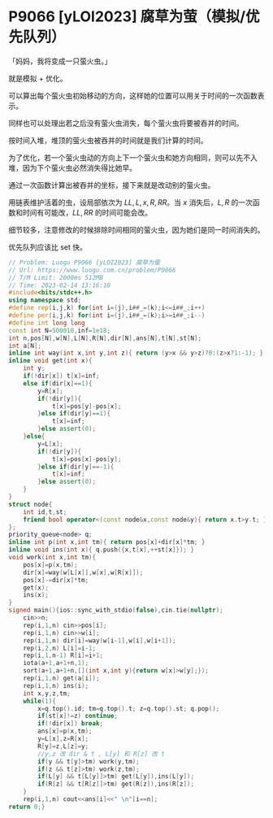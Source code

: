 # P9066 [yLOI2023] 腐草为萤（模拟/优先队列）

「妈妈，我将变成一只萤火虫。」

就是模拟 + 优化。

可以算出每个萤火虫初始移动的方向，这样她的位置可以用关于时间的一次函数表示。

同样也可以处理出若之后没有萤火虫消失，每个萤火虫将要被吞并的时间。

按时间入堆，堆顶的萤火虫被吞并的时间就是我们计算的时间。

为了优化，若一个萤火虫动的方向上下一个萤火虫和她方向相同，则可以先不入堆，因为下个萤火虫必然消失得比她早。

通过一次函数计算出被吞并的坐标，接下来就是改动别的萤火虫。

用链表维护活着的虫，设局部依次为 $LL,L,x,R,RR$。当 $x$ 消失后，$L,R$ 的一次函数和时间有可能改，$LL,RR$ 的时间可能会改。

细节较多，注意修改的时候排除时间相同的萤火虫，因为她们是同一时间消失的。

优先队列应该比 set 快。

```cpp
// Problem: Luogu P9066 [yLOI2023] 腐草为萤
// Url: https://www.luogu.com.cn/problem/P9066
// T/M Limit: 2000ms 512MB
// Time: 2023-02-14 13:16:10
#include<bits/stdc++.h>
using namespace std;
#define rep(i,j,k) for(int i=(j),i##_=(k);i<=i##_;i++)
#define per(i,j,k) for(int i=(j),i##_=(k);i>=i##_;i--)
#define int long long
const int N=500010,inf=1e18;
int n,pos[N],w[N],L[N],R[N],dir[N],ans[N],t[N],st[N];
int a[N];
inline int way(int x,int y,int z){ return (y>x && y>z)?0:(z>x?1:-1); }
inline void get(int x){
	int y;
	if(!dir[x]) t[x]=inf;
	else if(dir[x]==1){
		y=R[x];
		if(!dir[y]){
			t[x]=pos[y]-pos[x];
		}else if(dir[y]==1){
			t[x]=inf;
		}else assert(0);
	}else{
		y=L[x];
		if(!dir[y]){
			t[x]=pos[x]-pos[y];
		}else if(dir[y]==-1){
			t[x]=inf;
		}else assert(0);
	}
}
struct node{
	int id,t,st;
	friend bool operator<(const node&x,const node&y){ return x.t>y.t; }
};
priority_queue<node> q;
inline int p(int x,int tm){ return pos[x]+dir[x]*tm; }
inline void ins(int x){ q.push({x,t[x],++st[x]}); }
void work(int x,int tm){
	pos[x]=p(x,tm);
	dir[x]=way(w[L[x]],w[x],w[R[x]]);
	pos[x]-=dir[x]*tm;
	get(x);
	ins(x);
}
signed main(){ios::sync_with_stdio(false),cin.tie(nullptr);
	cin>>n;
	rep(i,1,n) cin>>pos[i];
	rep(i,1,n) cin>>w[i];
	rep(i,1,n) dir[i]=way(w[i-1],w[i],w[i+1]);
	rep(i,2,n) L[i]=i-1;
	rep(i,1,n-1) R[i]=i+1;
	iota(a+1,a+1+n,1);
	sort(a+1,a+1+n,[](int x,int y){return w[x]>w[y];});
	rep(i,1,n) get(a[i]);
	rep(i,1,n) ins(i);
	int x,y,z,tm;
	while(1){
		x=q.top().id; tm=q.top().t; z=q.top().st; q.pop();
		if(st[x]!=z) continue;
		if(!dir[x]) break;
		ans[x]=p(x,tm);
		y=L[x],z=R[x];
		R[y]=z,L[z]=y;
		//y,z 改 dir & t , L[y] 和 R[z] 改 t
		if(y && t[y]>tm) work(y,tm);
		if(z && t[z]>tm) work(z,tm);
		if(L[y] && t[L[y]]>tm) get(L[y]),ins(L[y]);
		if(R[z] && t[R[z]]>tm) get(R[z]),ins(R[z]);
	}
	rep(i,1,n) cout<<ans[i]<<" \n"[i==n];
return 0;}
```